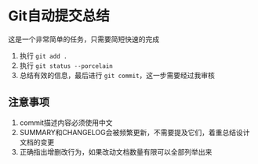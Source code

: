 # Git自动提交总结

这是一个非常简单的任务，只需要简短快速的完成

1. 执行 `git add .`
2. 执行 `git status --porcelain`
3. 总结有效的信息，最后进行 `git commit`，这一步需要经过我审核

## 注意事项

1. commit描述内容必须使用中文
2. SUMMARY和CHANGELOG会被频繁更新，不需要提及它们，着重总结设计文档的变更
3. 正确指出增删改行为，如果改动文档数量有限可以全部列举出来
